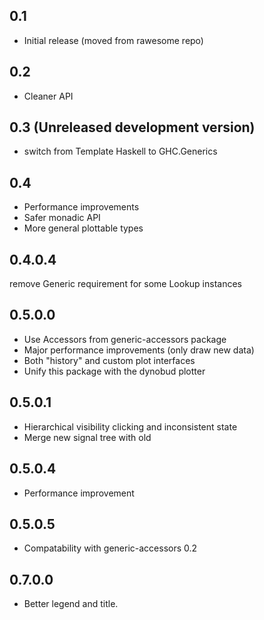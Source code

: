 0.1
---
* Initial release (moved from rawesome repo)

0.2
---
* Cleaner API

0.3 (Unreleased development version)
---
* switch from Template Haskell to GHC.Generics

0.4
---
* Performance improvements
* Safer monadic API
* More general plottable types

0.4.0.4
---
remove Generic requirement for some Lookup instances

0.5.0.0
---
* Use Accessors from generic-accessors package
* Major performance improvements (only draw new data)
* Both "history" and custom plot interfaces
* Unify this package with the dynobud plotter

0.5.0.1
---
* Hierarchical visibility clicking and inconsistent state
* Merge new signal tree with old

0.5.0.4
---
* Performance improvement

0.5.0.5
---
* Compatability with generic-accessors 0.2

0.7.0.0
---
* Better legend and title.
